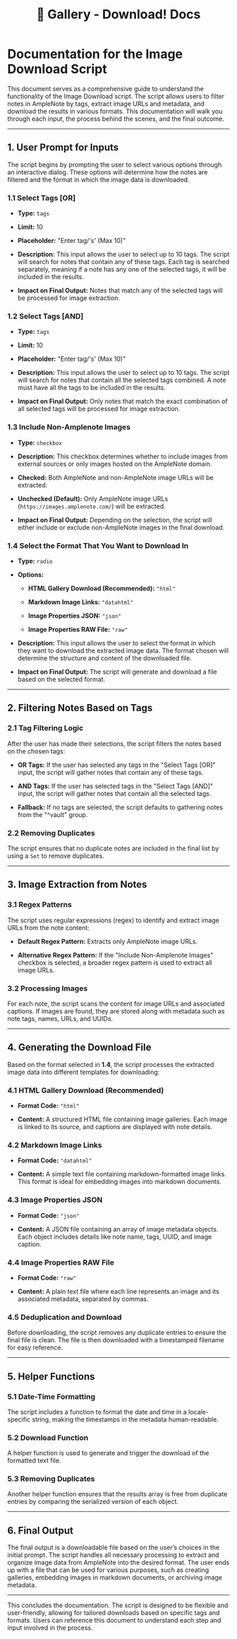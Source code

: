 ﻿---
title: "\U0001F4F8 Gallery - Download! Docs"
uuid: 620af892-5be8-11ef-a44a-22074e34eefe
version: 21
created: '2024-08-16T21:28:30+05:30'
tags:
  - '-t/amplenote/mine'
  - '-9-permanent'
---

# **Documentation for the Image Download Script**

This document serves as a comprehensive guide to understand the functionality of the Image Download script. The script allows users to filter notes in AmpleNote by tags, extract image URLs and metadata, and download the results in various formats. This documentation will walk you through each input, the process behind the scenes, and the final outcome.

---

## **1. User Prompt for Inputs**

The script begins by prompting the user to select various options through an interactive dialog. These options will determine how the notes are filtered and the format in which the image data is downloaded.

### **1.1 Select Tags \[OR\]**

- **Type:** `tags`

- **Limit:** 10

- **Placeholder:** "Enter tag/'s' (Max 10)"

- **Description:** This input allows the user to select up to 10 tags. The script will search for notes that contain any of these tags. Each tag is searched separately, meaning if a note has any one of the selected tags, it will be included in the results.

- **Impact on Final Output:** Notes that match any of the selected tags will be processed for image extraction.

### **1.2 Select Tags \[AND\]**

- **Type:** `tags`

- **Limit:** 10

- **Placeholder:** "Enter tag/'s' (Max 10)"

- **Description:** This input allows the user to select up to 10 tags. The script will search for notes that contain all the selected tags combined. A note must have all the tags to be included in the results.

- **Impact on Final Output:** Only notes that match the exact combination of all selected tags will be processed for image extraction.

### **1.3 Include Non-Amplenote Images**

- **Type:** `checkbox`

- **Description:** This checkbox determines whether to include images from external sources or only images hosted on the AmpleNote domain.

- **Checked:** Both AmpleNote and non-AmpleNote image URLs will be extracted.

- **Unchecked (Default):** Only AmpleNote image URLs (`https://images.amplenote.com/`) will be extracted.

- **Impact on Final Output:** Depending on the selection, the script will either include or exclude non-AmpleNote images in the final download.

### **1.4 Select the Format That You Want to Download In**

- **Type:** `radio`

- **Options:**

    - **HTML Gallery Download (Recommended):** `"html"`

    - **Markdown Image Links:** `"datahtml"`

    - **Image Properties JSON:** `"json"`

    - **Image Properties RAW File:** `"raw"`

- **Description:** This input allows the user to select the format in which they want to download the extracted image data. The format chosen will determine the structure and content of the downloaded file.

- **Impact on Final Output:** The script will generate and download a file based on the selected format.

---

## **2. Filtering Notes Based on Tags**

### **2.1 Tag Filtering Logic**

After the user has made their selections, the script filters the notes based on the chosen tags:

- **OR Tags:** If the user has selected any tags in the "Select Tags \[OR\]" input, the script will gather notes that contain any of these tags.

- **AND Tags:** If the user has selected tags in the "Select Tags \[AND\]" input, the script will gather notes that contain all the selected tags.

- **Fallback:** If no tags are selected, the script defaults to gathering notes from the "^vault" group.

### **2.2 Removing Duplicates**

The script ensures that no duplicate notes are included in the final list by using a `Set` to remove duplicates.

---

## **3. Image Extraction from Notes**

### **3.1 Regex Patterns**

The script uses regular expressions (regex) to identify and extract image URLs from the note content:

- **Default Regex Pattern:** Extracts only AmpleNote image URLs.

- **Alternative Regex Pattern:** If the "Include Non-Amplenote Images" checkbox is selected, a broader regex pattern is used to extract all image URLs.

### **3.2 Processing Images**

For each note, the script scans the content for image URLs and associated captions. If images are found, they are stored along with metadata such as note tags, names, URLs, and UUIDs.

---

## **4. Generating the Download File**

Based on the format selected in **1.4**, the script processes the extracted image data into different templates for downloading:

### **4.1 HTML Gallery Download (Recommended)**

- **Format Code:** `"html"`

- **Content:** A structured HTML file containing image galleries. Each image is linked to its source, and captions are displayed with note details.

### **4.2 Markdown Image Links**

- **Format Code:** `"datahtml"`

- **Content:** A simple text file containing markdown-formatted image links. This format is ideal for embedding images into markdown documents.

### **4.3 Image Properties JSON**

- **Format Code:** `"json"`

- **Content:** A JSON file containing an array of image metadata objects. Each object includes details like note name, tags, UUID, and image caption.

### **4.4 Image Properties RAW File**

- **Format Code:** `"raw"`

- **Content:** A plain text file where each line represents an image and its associated metadata, separated by commas.

### **4.5 Deduplication and Download**

Before downloading, the script removes any duplicate entries to ensure the final file is clean. The file is then downloaded with a timestamped filename for easy reference.

---

## **5. Helper Functions**

### **5.1 Date-Time Formatting**

The script includes a function to format the date and time in a locale-specific string, making the timestamps in the metadata human-readable.

### **5.2 Download Function**

A helper function is used to generate and trigger the download of the formatted text file.

### **5.3 Removing Duplicates**

Another helper function ensures that the results array is free from duplicate entries by comparing the serialized version of each object.

---

## **6. Final Output**

The final output is a downloadable file based on the user’s choices in the initial prompt. The script handles all necessary processing to extract and organize image data from AmpleNote into the desired format. The user ends up with a file that can be used for various purposes, such as creating galleries, embedding images in markdown documents, or archiving image metadata.

---

This concludes the documentation. The script is designed to be flexible and user-friendly, allowing for tailored downloads based on specific tags and formats. Users can reference this document to understand each step and input involved in the process.